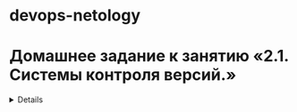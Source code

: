 # devops-netology
# Домашнее задание к занятию «2.1. Системы контроля версий.»
<details>
test
test  

### Уточнение по .gitignore

```
## Local .terraform directories
**/.terraform/*
```
Исключает из индекса все папки с названием `.terraform` во всех вложенных папках и файлы в них.
`./terraform/projects/.terraform` и `./terraform/projects/main/.terraform` не проиндексируются а `./terraform/.terraform` индексируется.

```
# .tfstate files
*.tfstate
*.tfstate.*
```
Исключит в этой папке все файлы с расширением `tfstate`, или в названии которых есть `.tfstate.`, например `test.tfstate.swp`

```
# Crash log files
crash.log
```
Исключит файл `crash.log` в этой папке

```
# Exclude all .tfvars files, which are likely to contain sentitive data, such as
# password, private keys, and other secrets. These should not be part of version 
# control as they are data points which are potentially sensitive and subject 
# to change depending on the environment.
#
*.tfvars
```
Исключит все файлы с расширением `.tfvars` 


```
# Ignore override files as they are usually used to override resources locally and so
# are not checked in
override.tf
override.tf.json
*_override.tf
*_override.tf.json
```
Исключит  файлы `override.tf` и `override.tf.json`, и прочие, которые заканчиваются на `_override.tf` и `_override.tf.json 

```
# Ignore CLI configuration files
.terraformrc
terraform.rc
```
Исключит два файла: `.terraformrc` и `terraform.rc` 

</details>
